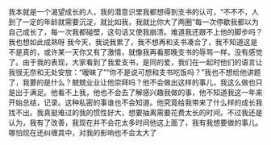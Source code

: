 我本就是一个渴望成长的人，我的潜意识里我都想得到支书的认可，“不不不，人到了一定的年龄就需要沉淀，就比如我，我就比你大了两圈”每一次停歇我都以为自己成长了，每一次我都碰壁，这句话又使我崩溃。难道我还跟不上他的脚步吗？我也想如此成熟呀
我今天，我说我累了，我不想再和支书凑合了，我不知道这是不是真的，或许某一天你又有了激情，就像我再看那晚支书的辱骂一样，没有感觉了。由于我的表现，大家看到了我爱支书，是同的爱，我们在一起时他们的语言让我很无奈和无处安放：“暧昧了”“你不是说可想和支书吃饭吗？”我也不想给他讲题了，我要的是什么？兢兢业业让他崇拜吗？他不会做出这样的事儿，我这么做也只是出于满足。他看不上我，他也不会去了解感兴趣我做的事，他不知道我这一年来开始总结，记录。这种私密的事谁也不会知道。他究竟给我带来了什么样的成长我找不出。我真挺难过的我的惯性好大，想要抽离需要花费太长的时间。不过我还是认为，我有了改善，我现在并不会花太多时间他这上面了，我有我想要做的事儿。哪怕现在还纠缠其中，对我的影响也不会太大了